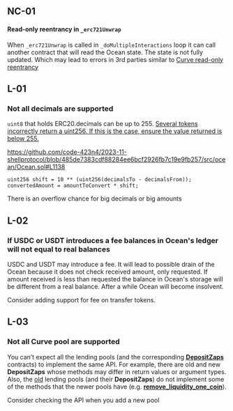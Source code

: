 ## NC-01
#### Read-only reentrancy in `_erc721Unwrap`
When `_erc721Unwrap` is called in `_doMultipleInteractions` loop it can call another contract that will read the Ocean state. The state is not fully updated. Which may lead to errors in 3rd parties similar to [Curve read-only reentrancy](https://chainsecurity.com/curve-lp-oracle-manipulation-post-mortem/)

## L-01
### Not all decimals are supported
`uint8` that holds ERC20.decimals can be up to 255. 
[Several tokens incorrectly return a uint256. If this is the case, ensure the value returned is below 255.](https://ethereum.org/ca/developers/tutorials/token-integration-checklist/#erc-conformity)

https://github.com/code-423n4/2023-11-shellprotocol/blob/485de7383cdf88284ee6bcf2926fb7c19e9fb257/src/ocean/Ocean.sol#L1138
```solidity
uint256 shift = 10 ** (uint256(decimalsTo - decimalsFrom));
convertedAmount = amountToConvert * shift;
```
There is an overflow chance for big decimals or big amounts

## L-02
### If USDC or USDT introduces a fee balances in Ocean's ledger will not equal to real balances
USDC and USDT may introduce a fee. It will lead to possible drain of the Ocean because it does not check received amount, only requested.
If amount received is less than requested the balance in Ocean's storage will be different from a real balance. After a while Ocean will become insolvent.

Consider adding support for fee on transfer tokens.

## L-03
### Not all Curve pool are supported
You can’t expect all the lending pools (and the corresponding **[DepositZaps](https://curve.readthedocs.io/exchange-deposits.html)** contracts) to implement the same API. For example, there are old and new **DepositZaps** whose methods may differ in return values or argument types.
Also, the [old](https://curve.readthedocs.io/exchange-deposits.html#deposit-zap-api-old) lending pools (and their **DepositZaps**) do not implement some of the methods that the newer pools have (e.g. **[remove_liquidity_one_coin](https://medium.com/mstable/solving-the-issue-with-slippage-in-eip-4626-3af9a5d8e597)**).

Consider checking the API when you add a new pool


